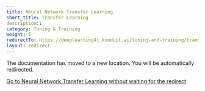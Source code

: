 ```yaml
---
title: Neural Network Transfer Learning
short_title: Transfer Learning
description:: 
category: Tuning & Training
weight: 5
redirectTo: https://deeplearning4j.konduit.ai/tuning-and-training/transfer-learning
layout: redirect
---
```


The documentation has moved to a new location. You will be automatically redirected.
            
[Go to Neural Network Transfer Learning without waiting for the redirect](https://deeplearning4j.konduit.ai/tuning-and-training/transfer-learning)

        
